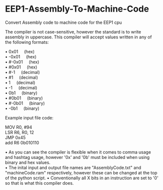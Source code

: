 # EEP1-Assembly-To-Machine-Code
Convert Assembly code to machine code for the EEP1 cpu

The compiler is not case-sensitive, however the standard is to write assembly in uppercase. 
This compiler will accept values written in any of the following formats:
  
• 0x01            &nbsp;  &nbsp; (hex)  
• -0x01           &nbsp;  &nbsp; (hex)  
• #-0x01          &nbsp;  &nbsp; (hex)  
• #0x01           &nbsp;  &nbsp; (hex)  
• #-1              &nbsp; &nbsp; (decimal)  
• #1              &nbsp; &nbsp; (decimal)  
• 1               &nbsp; &nbsp; (decimal)  
• -1             &nbsp; &nbsp; (decimal)  
• 0b1            &nbsp; &nbsp; (binary)  
• #0b01          &nbsp; &nbsp; (binary)  
• #-0b01         &nbsp; &nbsp; (binary)  
• -0b1           &nbsp; &nbsp; (binary)  

Example input file code:

MOV R0, #94  
LSR R6, R0, 12    
JMP 0x45  
add R6 0b010110  

• As you can see the compiler is flexible when it comes to comma usage and hashtag usage, however '0x' and '0b' must be included when using binary and hex values.       
• The inital input and output file names are "AssemblyCode.txt" and "machineCode.ram" respectively, however these can be changed at the top of the python script.
• Conventionally all X bits in an instruction are set to '0' so that is what this compiler does.
